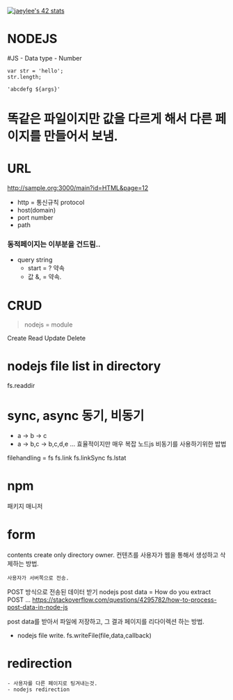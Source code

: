 [![jaeylee's 42 stats](https://badge42.herokuapp.com/api/stats/jaeylee)](https://github.com/JaeSeoKim/badge42)
# NODEJS

#JS - Data type - Number
```
var str = 'hello';
str.length;

'abcdefg ${args}'
```

# 똑같은 파일이지만 값을 다르게 해서 다른 페이지를 만들어서 보냄.

# URL
http://sample.org:3000/main?id=HTML&page=12

- http = 통신규칙 protocol
- host(domain)
- port number
- path
### 동적페이지는 이부분을 건드림..
- query string
	- start = ? 약속
	- 값 &, = 약속.

# CRUD
> nodejs = module

Create 
Read 
Update 
Delete

# nodejs file list in directory
fs.readdir

# sync, async 동기, 비동기
- a -> b -> c
- a -> b,c -> b,c,d,e ... 효율적이지만 매우 복잡
노드js 비동기를 사용하기위한 밥법

filehandling = fs
fs.link
fs.linkSync
fs.lstat

<callback>

# npm
패키지 매니저

# form
contents create only directory owner.
컨텐츠를 사용자가 웹을 통해서 생성하고 삭제하는 방법.
```
사용자가 서버쪽으로 전송.
```
POST 방식으로 전송된 데이터 받기
nodejs post data = How do you extract POST ...
https://stackoverflow.com/questions/4295782/how-to-process-post-data-in-node-js


post data를 받아서 파일에 저장하고, 그 결과 페이지를 리다이렉션 하는 방법.
- nodejs file write.
fs.writeFile(file,data,callback)

# redirection
	- 사용자를 다른 페이지로 팅겨내는것.
	- nodejs redirection
